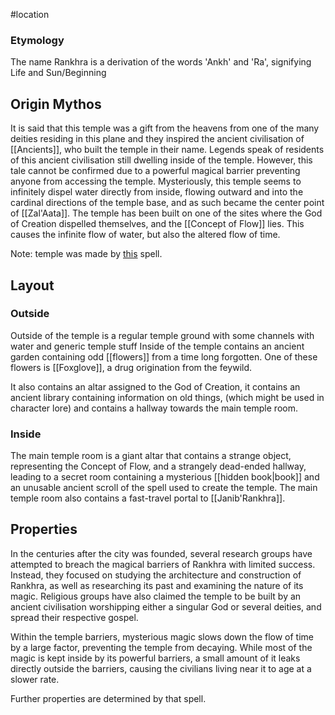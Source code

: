 #location 

### Etymology
The name Rankhra is a derivation of the words 'Ankh' and 'Ra', signifying Life and Sun/Beginning
## Origin Mythos
 It is said that this temple was a gift from the heavens from one of the many deities residing in this plane and they inspired the ancient civilisation of [[Ancients]], who built the temple in their name. Legends speak of residents of this ancient civilisation still dwelling inside of the temple. However, this tale cannot be confirmed due to a powerful magical barrier preventing anyone from accessing the temple.
 Mysteriously, this temple seems to infinitely dispel water directly from inside, flowing outward and into the cardinal directions of the temple base, and as such became the center point of [[Zal'Aata]].
The temple has been built on one of the sites where the God of Creation dispelled themselves, and the [[Concept of Flow]] lies. This causes the infinite flow of water, but also the altered flow of time.

Note: temple was made by [this](http://dnd5e.wikidot.com/spell:temple-of-the-gods) spell.

## Layout
### Outside
Outside of the temple is a regular temple ground with some channels with water and generic temple stuff
Inside of the temple contains an ancient garden containing odd [[flowers]] from a time long forgotten. One of these flowers is [[Foxglove]], a drug origination from the feywild.

It also contains an altar assigned to the God of Creation, it contains an ancient library containing information on old things, (which might be used in character lore) and contains a hallway towards the main temple room.
### Inside
The main temple room is a giant altar that contains a strange object, representing the Concept of Flow, and a strangely dead-ended hallway, leading to a secret room containing a mysterious [[hidden book|book]] and an unusable ancient scroll of the spell used to create the temple. The main temple room also contains a fast-travel portal to [[Janib'Rankhra]].

## Properties
In the centuries after the city was founded, several research groups have attempted to breach the magical barriers of Rankhra with limited success. Instead, they focused on studying the architecture and construction of Rankhra, as well as researching its past and examining the nature of its magic. Religious groups have also claimed the temple to be built by an ancient civilisation worshipping either a singular God or several deities, and spread their respective gospel.

Within the temple barriers, mysterious magic slows down the flow of time by a large factor, preventing the temple from decaying. While most of the magic is kept inside by its powerful barriers, a small amount of it leaks directly outside the barriers, causing the civilians living near it to age at a slower rate.

Further properties are determined by that spell.
